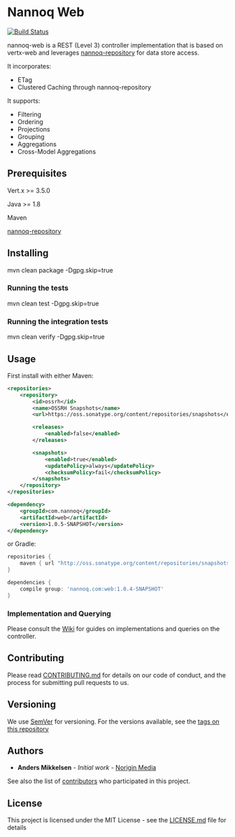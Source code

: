 # Nannoq Web

[![Build Status](https://www.tomrom.net/buildStatus/icon?job=nannoq-web/develop)](https://www.tomrom.net/job/nannoq-web/job/develop/)

nannoq-web is a REST (Level 3) controller implementation that is based on vertx-web and leverages [nannoq-repository](https://github.com/NoriginMedia/nannoq-repository) for data store access.

It incorporates:
 - ETag
 - Clustered Caching through nannoq-repository

It supports:
 - Filtering
 - Ordering
 - Projections
 - Grouping
 - Aggregations
 - Cross-Model Aggregations

## Prerequisites

Vert.x >= 3.5.0

Java >= 1.8

Maven

[nannoq-repository](https://github.com/NoriginMedia/nannoq-repository)

## Installing

mvn clean package -Dgpg.skip=true

### Running the tests

mvn clean test -Dgpg.skip=true

### Running the integration tests

mvn clean verify -Dgpg.skip=true

## Usage

First install with either Maven:

```xml
<repositories>
    <repository>
        <id>ossrh</id>
        <name>OSSRH Snapshots</name>
        <url>https://oss.sonatype.org/content/repositories/snapshots</url>

        <releases>
            <enabled>false</enabled>
        </releases>

        <snapshots>
            <enabled>true</enabled>
            <updatePolicy>always</updatePolicy>
            <checksumPolicy>fail</checksumPolicy>
        </snapshots>
    </repository>
</repositories>

<dependency>
    <groupId>com.nannoq</groupId>
    <artifactId>web</artifactId>
    <version>1.0.5-SNAPSHOT</version>
</dependency>
```

or Gradle:

```groovy
repositories {
    maven { url "http://oss.sonatype.org/content/repositories/snapshots/" }
}

dependencies {
    compile group: 'nannoq.com:web:1.0.4-SNAPSHOT'
}
```

### Implementation and Querying

Please consult the [Wiki](https://github.com/NoriginMedia/nannoq-web/wiki) for guides on implementations and queries on the controller.

## Contributing

Please read [CONTRIBUTING.md](https://github.com/NoriginMedia/nannoq-web/blob/master/CONTRIBUTING.md) for details on our code of conduct, and the process for submitting pull requests to us.

## Versioning

We use [SemVer](http://semver.org/) for versioning. For the versions available, see the [tags on this repository](https://github.com/NoriginMedia/nannoq-web/tags)

## Authors

* **Anders Mikkelsen** - *Initial work* - [Norigin Media](http://noriginmedia.com/)

See also the list of [contributors](https://github.com/NoriginMedia/nannoq-web/contributors) who participated in this project.

## License

This project is licensed under the MIT License - see the [LICENSE.md](https://github.com/NoriginMedia/nannoq-web/blob/master/LICENSE) file for details
